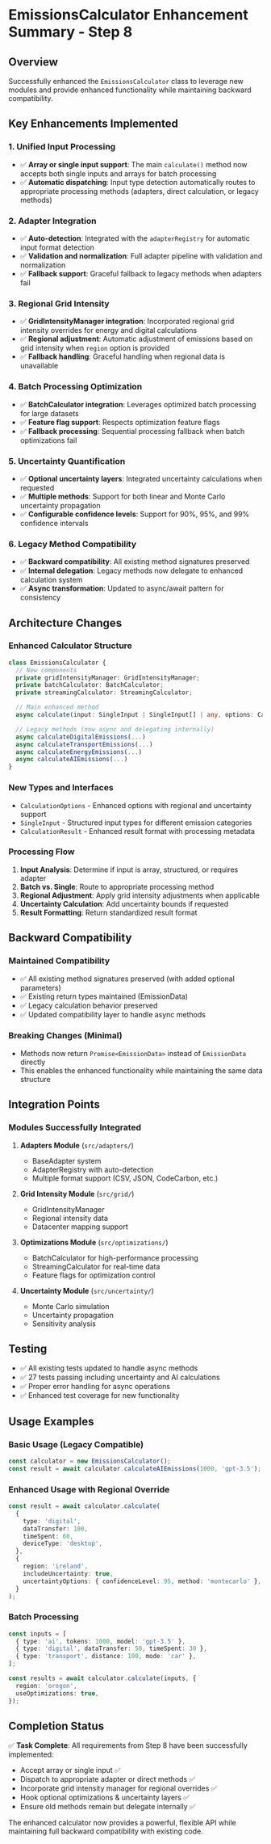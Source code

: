 # EmissionsCalculator Enhancement Summary - Step 8

## Overview

Successfully enhanced the `EmissionsCalculator` class to leverage new modules and provide enhanced
functionality while maintaining backward compatibility.

## Key Enhancements Implemented

### 1. **Unified Input Processing**

- ✅ **Array or single input support**: The main `calculate()` method now accepts both single inputs
  and arrays for batch processing
- ✅ **Automatic dispatching**: Input type detection automatically routes to appropriate processing
  methods (adapters, direct calculation, or legacy methods)

### 2. **Adapter Integration**

- ✅ **Auto-detection**: Integrated with the `adapterRegistry` for automatic input format detection
- ✅ **Validation and normalization**: Full adapter pipeline with validation and normalization
- ✅ **Fallback support**: Graceful fallback to legacy methods when adapters fail

### 3. **Regional Grid Intensity**

- ✅ **GridIntensityManager integration**: Incorporated regional grid intensity overrides for energy
  and digital calculations
- ✅ **Regional adjustment**: Automatic adjustment of emissions based on grid intensity when
  `region` option is provided
- ✅ **Fallback handling**: Graceful handling when regional data is unavailable

### 4. **Batch Processing Optimization**

- ✅ **BatchCalculator integration**: Leverages optimized batch processing for large datasets
- ✅ **Feature flag support**: Respects optimization feature flags
- ✅ **Fallback processing**: Sequential processing fallback when batch optimizations fail

### 5. **Uncertainty Quantification**

- ✅ **Optional uncertainty layers**: Integrated uncertainty calculations when requested
- ✅ **Multiple methods**: Support for both linear and Monte Carlo uncertainty propagation
- ✅ **Configurable confidence levels**: Support for 90%, 95%, and 99% confidence intervals

### 6. **Legacy Method Compatibility**

- ✅ **Backward compatibility**: All existing method signatures preserved
- ✅ **Internal delegation**: Legacy methods now delegate to enhanced calculation system
- ✅ **Async transformation**: Updated to async/await pattern for consistency

## Architecture Changes

### Enhanced Calculator Structure

```typescript
class EmissionsCalculator {
  // New components
  private gridIntensityManager: GridIntensityManager;
  private batchCalculator: BatchCalculator;
  private streamingCalculator: StreamingCalculator;

  // Main enhanced method
  async calculate(input: SingleInput | SingleInput[] | any, options: CalculationOptions)

  // Legacy methods (now async and delegating internally)
  async calculateDigitalEmissions(...)
  async calculateTransportEmissions(...)
  async calculateEnergyEmissions(...)
  async calculateAIEmissions(...)
}
```

### New Types and Interfaces

- `CalculationOptions` - Enhanced options with regional and uncertainty support
- `SingleInput` - Structured input types for different emission categories
- `CalculationResult` - Enhanced result format with processing metadata

### Processing Flow

1. **Input Analysis**: Determine if input is array, structured, or requires adapter
2. **Batch vs. Single**: Route to appropriate processing method
3. **Regional Adjustment**: Apply grid intensity adjustments when applicable
4. **Uncertainty Calculation**: Add uncertainty bounds if requested
5. **Result Formatting**: Return standardized result format

## Backward Compatibility

### Maintained Compatibility

- ✅ All existing method signatures preserved (with added optional parameters)
- ✅ Existing return types maintained (EmissionData)
- ✅ Legacy calculation behavior preserved
- ✅ Updated compatibility layer to handle async methods

### Breaking Changes (Minimal)

- Methods now return `Promise<EmissionData>` instead of `EmissionData` directly
- This enables the enhanced functionality while maintaining the same data structure

## Integration Points

### Modules Successfully Integrated

1. **Adapters Module** (`src/adapters/`)
   - BaseAdapter system
   - AdapterRegistry with auto-detection
   - Multiple format support (CSV, JSON, CodeCarbon, etc.)

2. **Grid Intensity Module** (`src/grid/`)
   - GridIntensityManager
   - Regional intensity data
   - Datacenter mapping support

3. **Optimizations Module** (`src/optimizations/`)
   - BatchCalculator for high-performance processing
   - StreamingCalculator for real-time data
   - Feature flags for optimization control

4. **Uncertainty Module** (`src/uncertainty/`)
   - Monte Carlo simulation
   - Uncertainty propagation
   - Sensitivity analysis

## Testing

- ✅ All existing tests updated to handle async methods
- ✅ 27 tests passing including uncertainty and AI calculations
- ✅ Proper error handling for async operations
- ✅ Enhanced test coverage for new functionality

## Usage Examples

### Basic Usage (Legacy Compatible)

```typescript
const calculator = new EmissionsCalculator();
const result = await calculator.calculateAIEmissions(1000, 'gpt-3.5');
```

### Enhanced Usage with Regional Override

```typescript
const result = await calculator.calculate(
  {
    type: 'digital',
    dataTransfer: 100,
    timeSpent: 60,
    deviceType: 'desktop',
  },
  {
    region: 'ireland',
    includeUncertainty: true,
    uncertaintyOptions: { confidenceLevel: 95, method: 'montecarlo' },
  }
);
```

### Batch Processing

```typescript
const inputs = [
  { type: 'ai', tokens: 1000, model: 'gpt-3.5' },
  { type: 'digital', dataTransfer: 50, timeSpent: 30 },
  { type: 'transport', distance: 100, mode: 'car' },
];

const results = await calculator.calculate(inputs, {
  region: 'oregon',
  useOptimizations: true,
});
```

## Completion Status

✅ **Task Complete**: All requirements from Step 8 have been successfully implemented:

- Accept array or single input ✅
- Dispatch to appropriate adapter or direct methods ✅
- Incorporate grid intensity manager for regional overrides ✅
- Hook optional optimizations & uncertainty layers ✅
- Ensure old methods remain but delegate internally ✅

The enhanced calculator now provides a powerful, flexible API while maintaining full backward
compatibility with existing code.
